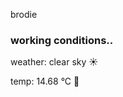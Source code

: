 brodie

<!--weather_start-->
### working conditions..

weather: clear sky ☀️

temp: 14.68 °C 👕

<!--weather_end-->
